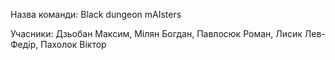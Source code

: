 Назва команди:
Black dungeon mAIsters

Учасники:
Дзьобан Максим, Мілян Богдан, Павлосюк Роман, Лисик Лев-Федір, Пахолок Віктор